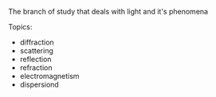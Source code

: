 The branch of study that deals with light and it's phenomena

Topics:

- diffraction
- scattering
- reflection
- refraction
- electromagnetism
- dispersiond
